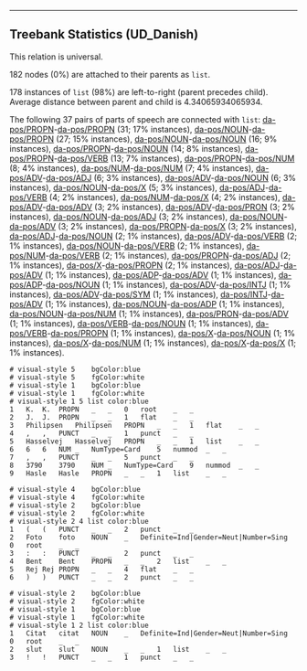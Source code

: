 

--------------------------------------------------------------------------------

## Treebank Statistics (UD_Danish)

This relation is universal.

182 nodes (0%) are attached to their parents as `list`.

178 instances of `list` (98%) are left-to-right (parent precedes child).
Average distance between parent and child is 4.34065934065934.

The following 37 pairs of parts of speech are connected with `list`: [da-pos/PROPN]()-[da-pos/PROPN]() (31; 17% instances), [da-pos/NOUN]()-[da-pos/PROPN]() (27; 15% instances), [da-pos/NOUN]()-[da-pos/NOUN]() (16; 9% instances), [da-pos/PROPN]()-[da-pos/NOUN]() (14; 8% instances), [da-pos/PROPN]()-[da-pos/VERB]() (13; 7% instances), [da-pos/PROPN]()-[da-pos/NUM]() (8; 4% instances), [da-pos/NUM]()-[da-pos/NUM]() (7; 4% instances), [da-pos/ADV]()-[da-pos/ADJ]() (6; 3% instances), [da-pos/ADV]()-[da-pos/NOUN]() (6; 3% instances), [da-pos/NOUN]()-[da-pos/X]() (5; 3% instances), [da-pos/ADJ]()-[da-pos/VERB]() (4; 2% instances), [da-pos/NUM]()-[da-pos/X]() (4; 2% instances), [da-pos/ADV]()-[da-pos/ADV]() (3; 2% instances), [da-pos/ADV]()-[da-pos/PRON]() (3; 2% instances), [da-pos/NOUN]()-[da-pos/ADJ]() (3; 2% instances), [da-pos/NOUN]()-[da-pos/ADV]() (3; 2% instances), [da-pos/PROPN]()-[da-pos/X]() (3; 2% instances), [da-pos/ADJ]()-[da-pos/NOUN]() (2; 1% instances), [da-pos/ADV]()-[da-pos/VERB]() (2; 1% instances), [da-pos/NOUN]()-[da-pos/VERB]() (2; 1% instances), [da-pos/NUM]()-[da-pos/VERB]() (2; 1% instances), [da-pos/PROPN]()-[da-pos/ADJ]() (2; 1% instances), [da-pos/X]()-[da-pos/PROPN]() (2; 1% instances), [da-pos/ADJ]()-[da-pos/ADV]() (1; 1% instances), [da-pos/ADP]()-[da-pos/ADV]() (1; 1% instances), [da-pos/ADP]()-[da-pos/NOUN]() (1; 1% instances), [da-pos/ADV]()-[da-pos/INTJ]() (1; 1% instances), [da-pos/ADV]()-[da-pos/SYM]() (1; 1% instances), [da-pos/INTJ]()-[da-pos/ADV]() (1; 1% instances), [da-pos/NOUN]()-[da-pos/ADP]() (1; 1% instances), [da-pos/NOUN]()-[da-pos/NUM]() (1; 1% instances), [da-pos/PRON]()-[da-pos/ADV]() (1; 1% instances), [da-pos/VERB]()-[da-pos/NOUN]() (1; 1% instances), [da-pos/VERB]()-[da-pos/PROPN]() (1; 1% instances), [da-pos/X]()-[da-pos/NOUN]() (1; 1% instances), [da-pos/X]()-[da-pos/NUM]() (1; 1% instances), [da-pos/X]()-[da-pos/X]() (1; 1% instances).


~~~ conllu
# visual-style 5	bgColor:blue
# visual-style 5	fgColor:white
# visual-style 1	bgColor:blue
# visual-style 1	fgColor:white
# visual-style 1 5 list	color:blue
1	K.	K.	PROPN	_	_	0	root	_	_
2	J.	J.	PROPN	_	_	1	flat	_	_
3	Philipsen	Philipsen	PROPN	_	_	1	flat	_	_
4	,	,	PUNCT	_	_	1	punct	_	_
5	Hasselvej	Hasselvej	PROPN	_	_	1	list	_	_
6	6	6	NUM	_	NumType=Card	5	nummod	_	_
7	,	,	PUNCT	_	_	5	punct	_	_
8	3790	3790	NUM	_	NumType=Card	9	nummod	_	_
9	Hasle	Hasle	PROPN	_	_	1	list	_	_

~~~


~~~ conllu
# visual-style 4	bgColor:blue
# visual-style 4	fgColor:white
# visual-style 2	bgColor:blue
# visual-style 2	fgColor:white
# visual-style 2 4 list	color:blue
1	(	(	PUNCT	_	_	2	punct	_	_
2	Foto	foto	NOUN	_	Definite=Ind|Gender=Neut|Number=Sing	0	root	_	_
3	:	:	PUNCT	_	_	2	punct	_	_
4	Bent	Bent	PROPN	_	_	2	list	_	_
5	Rej	Rej	PROPN	_	_	4	flat	_	_
6	)	)	PUNCT	_	_	2	punct	_	_

~~~


~~~ conllu
# visual-style 2	bgColor:blue
# visual-style 2	fgColor:white
# visual-style 1	bgColor:blue
# visual-style 1	fgColor:white
# visual-style 1 2 list	color:blue
1	Citat	citat	NOUN	_	Definite=Ind|Gender=Neut|Number=Sing	0	root	_	_
2	slut	slut	NOUN	_	_	1	list	_	_
3	!	!	PUNCT	_	_	1	punct	_	_

~~~


